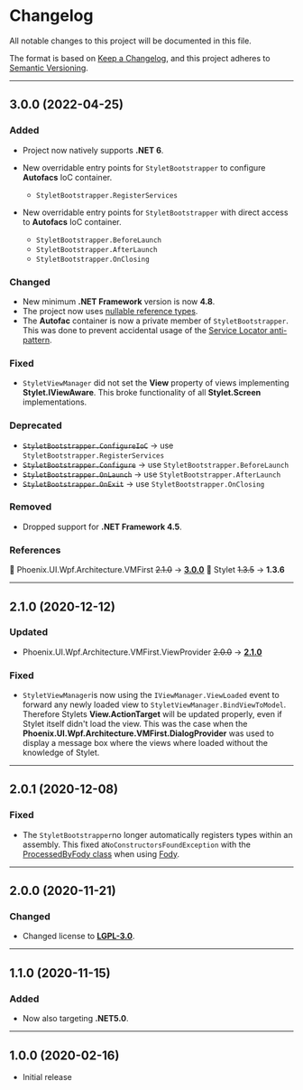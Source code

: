 # Changelog

All notable changes to this project will be documented in this file.

The format is based on [Keep a Changelog](https://keepachangelog.com/en/1.0.0/), and this project adheres to [Semantic Versioning](https://semver.org/spec/v2.0.0.html).
___

## 3.0.0 (2022-04-25)

### Added

- Project now natively supports **.NET 6**.
- New overridable entry points for `StyletBootstrapper` to configure **Autofacs** IoC container.
  - `StyletBootstrapper.RegisterServices`

- New overridable entry points for `StyletBootstrapper` with direct access to **Autofacs** IoC container.
  - `StyletBootstrapper.BeforeLaunch`
  - `StyletBootstrapper.AfterLaunch`
  - `StyletBootstrapper.OnClosing`

### Changed

- New minimum **.NET Framework** version is now **4.8**.
- The project now uses [nullable reference types](https://docs.microsoft.com/en-us/dotnet/csharp/nullable-references).
- The **Autofac** container is now a private member of `StyletBootstrapper`. This was done to prevent accidental usage of the [Service Locator anti-pattern](https://en.wikipedia.org/wiki/Service_locator_pattern).

### Fixed

- `StyletViewManager` did not set the **View** property of views implementing **Stylet.IViewAware**. This broke functionality of all **Stylet.Screen** implementations.

### Deprecated

- ~~`StyletBootstrapper.ConfigureIoC`~~ → use `StyletBootstrapper.RegisterServices`
- ~~`StyletBootstrapper.Configure`~~ → use `StyletBootstrapper.BeforeLaunch`
- ~~`StyletBootstrapper.OnLaunch`~~ → use `StyletBootstrapper.AfterLaunch`
- ~~`StyletBootstrapper.OnExit`~~ → use `StyletBootstrapper.OnClosing`

### Removed

- Dropped support for **.NET Framework 4.5**.

### References

:large_blue_circle: Phoenix.UI.Wpf.Architecture.VMFirst ~~2.1.0~~ → [**3.0.0**](../../VMFirst/⬙/CHANGELOG.md)
:large_blue_circle: Stylet ~~1.3.5~~ → **1.3.6**

___

## 2.1.0 (2020-12-12)

### Updated

- Phoenix.UI.Wpf.Architecture.VMFirst.ViewProvider ~~2.0.0~~ → [**2.1.0**](https://github.com/LittleGitPhoenix/UI.Wpf.Architecture.VMFirst.ViewProvider/blob/master/src/ViewProvider/%E2%AC%99/CHANGELOG.md)

### Fixed

- `StyletViewManager`is now using the `IViewManager.ViewLoaded` event to forward any newly loaded view to `StyletViewManager.BindViewToModel`. Therefore Stylets **View.ActionTarget**  will be updated properly, even if Stylet itself didn't load the view. This was the case when the **Phoenix.UI.Wpf.Architecture.VMFirst.DialogProvider** was used to display a message box where the views where loaded without the knowledge of Stylet. 
___

## 2.0.1 (2020-12-08)

### Fixed

- The `StyletBootstrapper`no longer automatically registers types within an assembly. This fixed a`NoConstructorsFoundException` with the [ProcessedByFody class](<https://github.com/Fody/Home/blob/master/pages/processedbyfody-class.md>) when using [Fody](<https://github.com/Fody/Home>).
___

## 2.0.0 (2020-11-21)

### Changed

- Changed license to [**LGPL-3.0**](https://www.gnu.org/licenses/lgpl-3.0.html).
___

## 1.1.0 (2020-11-15)

### Added

- Now also targeting **.NET5.0**.
___

## 1.0.0 (2020-02-16)

- Initial release
